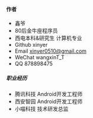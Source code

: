 #### 作者

* 鑫爷
* 80后金牛座程序员
* 西电本科&研究生 计算机专业
* Github     xinyer
* Email      xinyer0510@gmail.com
* WeChat  wangxinT\_T
* QQ          878898475

##### 职业经历

* 腾讯科技      Android开发工程师
* 西安智园      Android开发工程师
* 小喵科技      技术研发总监



